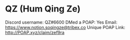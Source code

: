 # QZ (Hum Qing Ze)

Discord username: QZ#6600
DMed a POAP: Yes
Email: https://www.notion.soqingze@tribex.co
Unique POAP Link: http://POAP.xyz/claim/zef9ra
